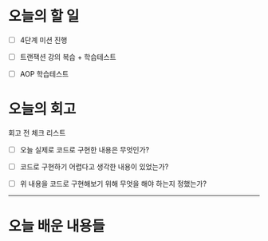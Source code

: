 
# 오늘의 할 일

- [ ] 4단계 미션 진행
- [ ] 트랜잭션 강의 복습 + 학습테스트
- [ ] AOP 학습테스트


# 오늘의 회고

회고 전 체크 리스트
- [ ] 오늘 실제로 코드로 구현한 내용은 무엇인가?
- [ ] 코드로 구현하기 어렵다고 생각한 내용이 있었는가?
- [ ] 위 내용을 코드로 구현해보기 위해 무엇을 해야 하는지 정했는가?




---
# 오늘 배운 내용들

